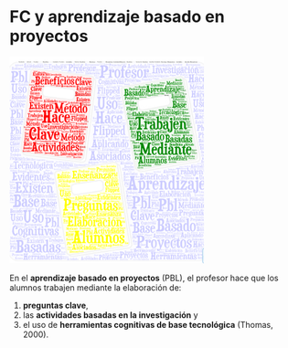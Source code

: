 # FC y aprendizaje basado en proyectos


![](img/Flipped_y_PBL.PNG)


En el **aprendizaje basado en proyectos** (PBL), el profesor hace que los alumnos trabajen mediante la elaboración de:

1.  **preguntas clave**,
2.  las **actividades basadas en la investigación** y
3.  el uso de **herramientas cognitivas de base tecnológica** (Thomas, 2000).
